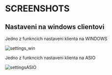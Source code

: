# SCREENSHOTS
## Nastaveni na windows clientovi
Jedno z funkncich nastaveni klienta na WINDOWS <br>

![settings_win](https://github.com/user-attachments/assets/17752f67-1cfd-464c-8f9e-d1de0839f38b)

Jedno z funkncich nastaveni klienta na ASIO <br>

![settingsASIO](https://github.com/user-attachments/assets/24259faa-3d36-446f-a797-c395f2ec65cf)
